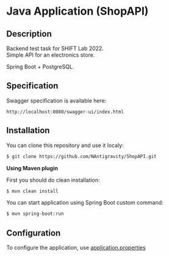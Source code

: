 # Java Application (ShopAPI)

## Description

Backend test task for SHIFT Lab 2022.  
Simple API for an electronics store.  

Spring Boot + PostgreSQL.

## Specification
Swagger specification is available here:
```
http://localhost:8080/swagger-ui/index.html
```

## Installation

You can clone this repository and use it localy:
```sh
$ git clone https://github.com/NAntigravity/ShopAPI.git
```

**Using Maven plugin**

First you should do clean installation:
```sh
$ mvn clean install
```
You can start application using Spring Boot custom command:
```sh
$ mvn spring-boot:run
```

## Configuration

To configure the application, use <a href="src/main/resources/application.properties">application.properties</a>
